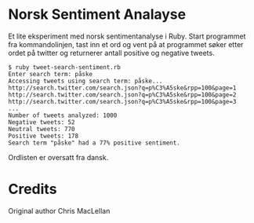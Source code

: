 # Norsk Sentiment Analayse #

Et lite eksperiment med norsk sentimentanalyse i Ruby. Start programmet fra
kommandolinjen, tast inn et ord og vent på at programmet søker etter ordet
på twitter og returnerer antall positive og negative tweets.

    $ ruby tweet-search-sentiment.rb
    Enter search term: påske
    Accessing tweets using search term: påske...
    http://search.twitter.com/search.json?q=p%C3%A5ske&rpp=100&page=1
    http://search.twitter.com/search.json?q=p%C3%A5ske&rpp=100&page=2
    http://search.twitter.com/search.json?q=p%C3%A5ske&rpp=100&page=3
    ...
    Number of tweets analyzed: 1000
    Negative tweets: 52
    Neutral tweets: 770
    Positive tweets: 178
    Search term "påske" had a 77% positive sentiment.


Ordlisten er oversatt fra dansk.

# Credits

  Original author Chris MacLellan

